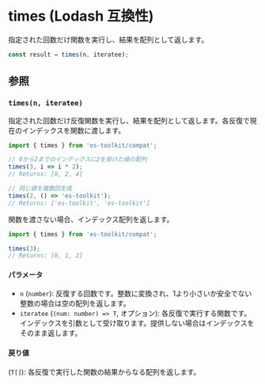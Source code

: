 # times (Lodash 互換性)

指定された回数だけ関数を実行し、結果を配列として返します。

```typescript
const result = times(n, iteratee);
```

## 参照

### `times(n, iteratee)`

指定された回数だけ反復関数を実行し、結果を配列として返します。各反復で現在のインデックスを関数に渡します。

```typescript
import { times } from 'es-toolkit/compat';

// 0から2までのインデックスに2を掛けた値の配列
times(3, i => i * 2);
// Returns: [0, 2, 4]

// 同じ値を複数回生成
times(2, () => 'es-toolkit');
// Returns: ['es-toolkit', 'es-toolkit']
```

関数を渡さない場合、インデックス配列を返します。

```typescript
import { times } from 'es-toolkit/compat';

times(3);
// Returns: [0, 1, 2]
```

#### パラメータ

- `n` (`number`): 反復する回数です。整数に変換され、1より小さいか安全でない整数の場合は空の配列を返します。
- `iteratee` (`(num: number) => T`, オプション): 各反復で実行する関数です。インデックスを引数として受け取ります。提供しない場合はインデックスをそのまま返します。

#### 戻り値

(`T[]`): 各反復で実行した関数の結果からなる配列を返します。
